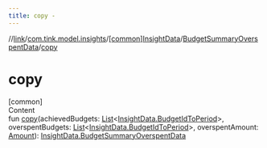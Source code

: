 ```yaml
---
title: copy -
---
```

//[link](../../../index.md)/[com.tink.model.insights](../../index.md)/[[common]InsightData](../index.md)/[BudgetSummaryOverspentData](index.md)/[copy](copy.md)



# copy  
[common]  
Content  
fun [copy](copy.md)(achievedBudgets: [List](https://kotlinlang.org/api/latest/jvm/stdlib/kotlin.collections/-list/index.html)<[InsightData.BudgetIdToPeriod](../-budget-id-to-period/index.md)>, overspentBudgets: [List](https://kotlinlang.org/api/latest/jvm/stdlib/kotlin.collections/-list/index.html)<[InsightData.BudgetIdToPeriod](../-budget-id-to-period/index.md)>, overspentAmount: [Amount](../../../com.tink.model.misc/[common]-amount/index.md)): [InsightData.BudgetSummaryOverspentData](index.md)  




